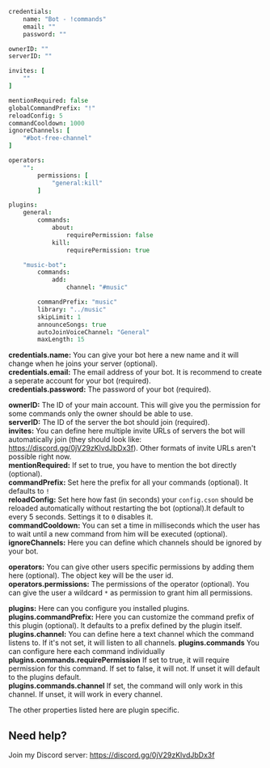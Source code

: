 ```cson
credentials:
    name: "Bot - !commands"
    email: ""
    password: ""

ownerID: ""
serverID: ""

invites: [
    ""
]

mentionRequired: false
globalCommandPrefix: "!"
reloadConfig: 5
commandCooldown: 1000
ignoreChannels: [
    "#bot-free-channel"
]

operators:
    "":
        permissions: [
            "general:kill"
        ]

plugins:
    general:
        commands:
            about:
                requirePermission: false
            kill:
                requirePermission: true

    "music-bot":
        commands:
            add:
                channel: "#music"

        commandPrefix: "music"
        library: "../music"
        skipLimit: 1
        announceSongs: true
        autoJoinVoiceChannel: "General"
        maxLength: 15
```

**credentials.name:** You can give your bot here a new name and it will change when he joins your server (optional).  
**credentials.email:** The email address of your bot. It is recommend to create a seperate account for your bot (required).  
**credentials.password:** The password of your bot (required).  

**ownerID:** The ID of your main account. This will give you the permission for some commands only the owner should be able to use.  
**serverID:** The ID of the server the bot should join (required).  
**invites:** You can define here multiple invite URLs of servers the bot will automatically join (they should look like: https://discord.gg/0jV29zKlvdJbDx3f). Other formats of invite URLs aren't possible right now.  
**mentionRequired:** If set to true, you have to mention the bot directly (optional).  
**commandPrefix:** Set here the prefix for all your commands (optional). It defaults to `!`  
**reloadConfig:** Set here how fast (in seconds) your `config.cson` should be reloaded automatically without restarting the bot (optional).It default to every 5 seconds. Settings it to `0` disables it.  
**commandCooldown:** You can set a time in milliseconds which the user has to wait until a new command from him will be executed (optional).  
**ignoreChannels:** Here you can define which channels should be ignored by your bot.  

**operators:** You can give other users specific permissions by adding them here (optional). The object key will be the user id.  
**operators.permissions:** The permissions of the operator (optional). You can give the user a wildcard `*` as permission to grant him all permissions.  

**plugins:** Here can you configure you installed plugins.  
**plugins.commandPrefix:** Here you can customize the command prefix of this plugin (optional). It defaults to a prefix defined by the plugin itself.  
**plugins.channel:** You can define here a text channel which the command listens to. If it's not set, it will listen to all channels.
**plugins.commands** You can configure here each command individually  
**plugins.commands.requirePermission** If set to true, it will require permission for this command. If set to false, it will not. If unset it will default to the plugins default.  
**plugins.commands.channel** If set, the command will only work in this channel. If unset, it will work in every channel.  

The other properties listed here are plugin specific.

Need help?
---
Join my Discord server: https://discord.gg/0jV29zKlvdJbDx3f
